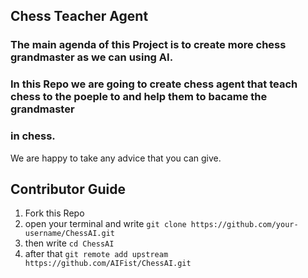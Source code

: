 ## Chess Teacher Agent
### The main agenda of this Project is to create more chess grandmaster as we can using AI.
### In this Repo we are going to create chess agent that teach chess to the poeple to and help them to bacame the grandmaster
### in chess.

We are happy to take any advice that you can give.

## Contributor Guide

1) Fork this Repo
2) open your terminal and write `git clone https://github.com/your-username/ChessAI.git`
3) then write `cd ChessAI`
4)  after that `git remote add upstream https://github.com/AIFist/ChessAI.git`

